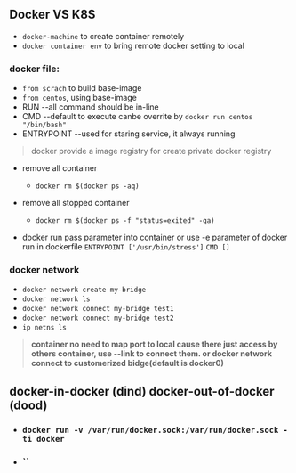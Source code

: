 ## Docker VS K8S

- `docker-machine` to create container remotely
- `docker container env` to bring remote docker setting to local 

### docker file:
- `from scrach` to build base-image
- `from centos`, using base-image
- RUN --all command should be in-line
- CMD --default to execute canbe overrite by `docker run centos "/bin/bash"`
- ENTRYPOINT --used for staring service, it always running

> docker provide a image registry for create private docker registry

- remove all container
  - `docker rm $(docker ps -aq)`

- remove all stopped container 
  - `docker rm $(docker ps -f "status=exited" -qa)`

- docker run pass parameter into container or use -e parameter of docker run
  in dockerfile
  `ENTRYPOINT ['/usr/bin/stress']`
  `CMD []`

### docker network

- `docker network create my-bridge`
- `docker network ls`
- `docker network connect my-bridge test1`
- `docker network connect my-bridge test2`
- `ip netns ls`




> **container no need to map port to local cause there just access by others container, use --link to connect them. or docker network connect to customerized bidge(default is docker0)**


## docker-in-docker (dind) docker-out-of-docker (dood)
- ### `docker run -v /var/run/docker.sock:/var/run/docker.sock -ti docker`
- ### ``
